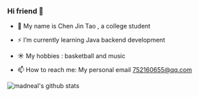 ### Hi friend 👋

<!--
**KimTou/KimTou** is a ✨ _special_ ✨ repository because its `README.md` (this file) appears on your GitHub profile.

Here are some ideas to get you started:

- 🔭 I’m currently working on ...
- 🌱 I’m currently learning ...
- 👯 I’m looking to collaborate on ...
- 🤔 I’m looking for help with ...
- 💬 Ask me about ...
- 📫 How to reach me: ...
- 😄 Pronouns: ...
- ⚡ Fun fact: ...
-->

- 🌱 My name is Chen Jin Tao , a college student

- ⚡ I’m currently learning Java backend development

- ☀️ My hobbies : basketball and music

- 📫 How to reach me: My personal email 752160655@qq.com

![madneal's github stats](https://github-readme-stats.vercel.app/api?username=KimTou&show_icons=true&theme=radical) 
